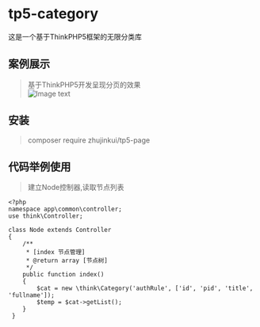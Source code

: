 # tp5-category
这是一个基于ThinkPHP5框架的无限分类库

## 案例展示
> 基于ThinkPHP5开发呈现分页的效果  
![Image text](http://images.22058.com/github/tp5-category/category_1.jpg)

## 安装
> composer require zhujinkui/tp5-page

## 代码举例使用
> 建立Node控制器,读取节点列表
```
<?php
namespace app\common\controller;
use think\Controller;

class Node extends Controller
{
    /**
     * [index 节点管理]
     * @return array [节点树]
     */
    public function index()
    {
        $cat = new \think\Category('authRule', ['id', 'pid', 'title', 'fullname']);
        $temp = $cat->getList();
    }
 }
 
```
